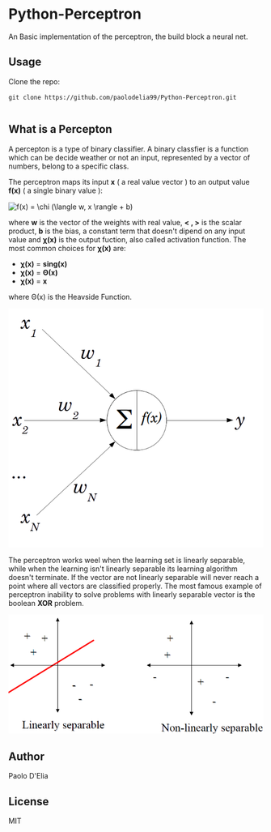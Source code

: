 # Python-Perceptron

An Basic implementation of the perceptron, the build block a neural net.

## Usage

Clone the repo:

    git clone https://github.com/paolodelia99/Python-Perceptron.git
    
```python


```


## What is a Percepton

A percepton is a type of binary classifier. A binary classfier is a function
which can be decide weather or not an input, represented by a vector of numbers,
belong to a specific class. 

The perceptron maps its input **x** ( a real value vector ) to an output value **f(x)** ( a single binary value ):

<img src="http://www.sciweavers.org/tex2img.php?eq=f%28x%29%20%3D%20%5Cchi%20%28%5Clangle%20w%2C%20x%20%5Crangle%20%2B%20b%29&bc=White&fc=Black&im=jpg&fs=12&ff=arev&edit=0" align="center" border="0" alt="f(x) = \chi (\langle w, x \rangle + b)" width="164" height="19" />

where **w** is the vector of the weights with real value, **< , >** is the scalar product,
**b** is the bias,  a constant term that doesn't dipend on any input value and **χ(x)** is the output fuction, also called 
activation function. 
The most common choices for **χ(x)** are:

- **χ(x)** = **sing(x)**
- **χ(x)** = **Θ(x)**
- **χ(x)** = **x**

where Θ(x) is the Heavside Function.

![perceptron](./assets/img/perceptron.png)


The perceptron works weel when the learning set is linearly separable, while when the learning isn't linearly separable
its learning algorithm doesn't terminate. If the vector are not linearly separable will never reach a point where all vectors are 
classified properly. The most famous example of perceptron inability to solve problems with linearly separable vector is the 
boolean **XOR** problem.

![lin_space](./assets/img/linearly_and_non_linearly_space.png)

## Author

Paolo D'Elia

## License 

MIT
